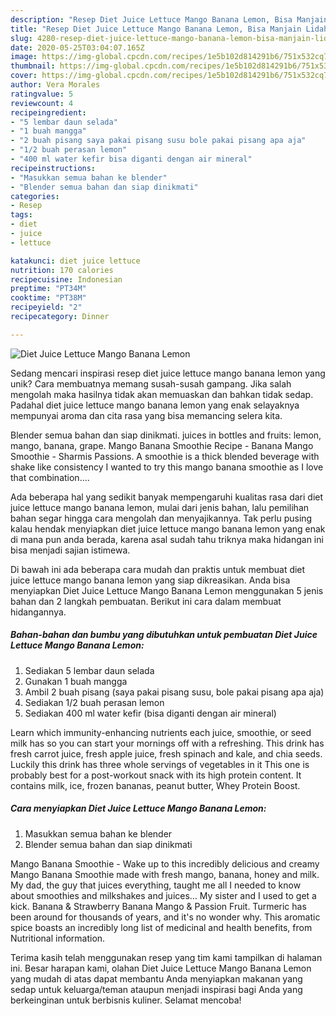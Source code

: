 ```yaml
---
description: "Resep Diet Juice Lettuce Mango Banana Lemon, Bisa Manjain Lidah"
title: "Resep Diet Juice Lettuce Mango Banana Lemon, Bisa Manjain Lidah"
slug: 4280-resep-diet-juice-lettuce-mango-banana-lemon-bisa-manjain-lidah
date: 2020-05-25T03:04:07.165Z
image: https://img-global.cpcdn.com/recipes/1e5b102d814291b6/751x532cq70/diet-juice-lettuce-mango-banana-lemon-foto-resep-utama.jpg
thumbnail: https://img-global.cpcdn.com/recipes/1e5b102d814291b6/751x532cq70/diet-juice-lettuce-mango-banana-lemon-foto-resep-utama.jpg
cover: https://img-global.cpcdn.com/recipes/1e5b102d814291b6/751x532cq70/diet-juice-lettuce-mango-banana-lemon-foto-resep-utama.jpg
author: Vera Morales
ratingvalue: 5
reviewcount: 4
recipeingredient:
- "5 lembar daun selada"
- "1 buah mangga"
- "2 buah pisang saya pakai pisang susu bole pakai pisang apa aja"
- "1/2 buah perasan lemon"
- "400 ml water kefir bisa diganti dengan air mineral"
recipeinstructions:
- "Masukkan semua bahan ke blender"
- "Blender semua bahan dan siap dinikmati"
categories:
- Resep
tags:
- diet
- juice
- lettuce

katakunci: diet juice lettuce 
nutrition: 170 calories
recipecuisine: Indonesian
preptime: "PT34M"
cooktime: "PT38M"
recipeyield: "2"
recipecategory: Dinner

---
```



![Diet Juice Lettuce Mango Banana Lemon](https://img-global.cpcdn.com/recipes/1e5b102d814291b6/751x532cq70/diet-juice-lettuce-mango-banana-lemon-foto-resep-utama.jpg)

Sedang mencari inspirasi resep diet juice lettuce mango banana lemon yang unik? Cara membuatnya memang susah-susah gampang. Jika salah mengolah maka hasilnya tidak akan memuaskan dan bahkan tidak sedap. Padahal diet juice lettuce mango banana lemon yang enak selayaknya mempunyai aroma dan cita rasa yang bisa memancing selera kita.

Blender semua bahan dan siap dinikmati. juices in bottles and fruits: lemon, mango, banana, grape. Mango Banana Smoothie Recipe - Banana Mango Smoothie - Sharmis Passions. A smoothie is a thick blended beverage with shake like consistency I wanted to try this mango banana smoothie as I love that combination….

Ada beberapa hal yang sedikit banyak mempengaruhi kualitas rasa dari diet juice lettuce mango banana lemon, mulai dari jenis bahan, lalu pemilihan bahan segar hingga cara mengolah dan menyajikannya. Tak perlu pusing kalau hendak menyiapkan diet juice lettuce mango banana lemon yang enak di mana pun anda berada, karena asal sudah tahu triknya maka hidangan ini bisa menjadi sajian istimewa.


Di bawah ini ada beberapa cara mudah dan praktis untuk membuat diet juice lettuce mango banana lemon yang siap dikreasikan. Anda bisa menyiapkan Diet Juice Lettuce Mango Banana Lemon menggunakan 5 jenis bahan dan 2 langkah pembuatan. Berikut ini cara dalam membuat hidangannya.

<!--inarticleads1-->

##### Bahan-bahan dan bumbu yang dibutuhkan untuk pembuatan Diet Juice Lettuce Mango Banana Lemon:

1. Sediakan 5 lembar daun selada
1. Gunakan 1 buah mangga
1. Ambil 2 buah pisang (saya pakai pisang susu, bole pakai pisang apa aja)
1. Sediakan 1/2 buah perasan lemon
1. Sediakan 400 ml water kefir (bisa diganti dengan air mineral)


Learn which immunity-enhancing nutrients each juice, smoothie, or seed milk has so you can start your mornings off with a refreshing. This drink has fresh carrot juice, fresh apple juice, fresh spinach and kale, and chia seeds. Luckily this drink has three whole servings of vegetables in it This one is probably best for a post-workout snack with its high protein content. It contains milk, ice, frozen bananas, peanut butter, Whey Protein Boost. 

<!--inarticleads2-->

##### Cara menyiapkan Diet Juice Lettuce Mango Banana Lemon:

1. Masukkan semua bahan ke blender
1. Blender semua bahan dan siap dinikmati


Mango Banana Smoothie - Wake up to this incredibly delicious and creamy Mango Banana Smoothie made with fresh mango, banana, honey and milk. My dad, the guy that juices everything, taught me all I needed to know about smoothies and milkshakes and juices… My sister and I used to get a kick. Banana &amp; Strawberry Banana Mango &amp; Passion Fruit. Turmeric has been around for thousands of years, and it&#39;s no wonder why. This aromatic spice boasts an incredibly long list of medicinal and health benefits, from Nutritional information. 

Terima kasih telah menggunakan resep yang tim kami tampilkan di halaman ini. Besar harapan kami, olahan Diet Juice Lettuce Mango Banana Lemon yang mudah di atas dapat membantu Anda menyiapkan makanan yang sedap untuk keluarga/teman ataupun menjadi inspirasi bagi Anda yang berkeinginan untuk berbisnis kuliner. Selamat mencoba!
